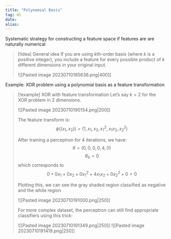 ```yaml
---
title: "Polynomial Basis"
tag: ml
date: 
alias:
---
```


Systematic strategy for constructing a feature space if features are are naturally numerical

>[!idea] General idea
>If you are using $k$th-order basis (where $k$ is a positive integer), you include a feature for every possible product of $k$ different dimensions in your original input.
>  
>![[Pasted image 20230710185636.png|400]]


Example: XOR problem using a polynomial basis as a feature transformation

>[!example] XOR with feature transformation 
>Let’s say $k=2$ for the XOR problem in 2 dimensions.
> 
>![[Pasted image 20230710190154.png|200]]
>
>The feature transform is:
>$$\phi((x_{1}, x_{2})) = (1, x_{1}, x_{2}, x_{1}^{2}, x_{1}x_{2}, x_{2}^2)$$
>
>After training a perceptron for 4 iterations, we have:
>$$\theta = (0,0,0,0,4,0)$$
>$$\theta_{0} = 0$$
>which corresponds to
>$$0 + 0x_{1} + 0x_{2} + 0x_{1}^{2} + 4x_{1}x_{2} + 0x_{2}^{2}+ 0 = 0$$
>
>Plotting this, we can see the gray shaded region classified as negative and the white region
>
>![[Pasted image 20230710191000.png|250]]
>
>For more complex dataset, the perceptron can still find appropriate classifiers using this trick:
>
>![[Pasted image 20230710191349.png|250]]
>![[Pasted image 20230710191419.png|250]]





